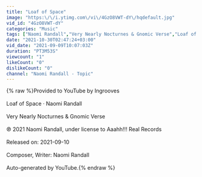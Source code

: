 ```yaml
---
title: "Loaf of Space"
image: "https:\/\/i.ytimg.com\/vi\/4GzO8VWT-dY\/hqdefault.jpg"
vid_id: "4GzO8VWT-dY"
categories: "Music"
tags: ["Naomi Randall","Very Nearly Nocturnes & Gnomic Verse","Loaf of Space"]
date: "2021-10-30T02:47:24+03:00"
vid_date: "2021-09-09T10:07:03Z"
duration: "PT3M53S"
viewcount: "1"
likeCount: "0"
dislikeCount: "0"
channel: "Naomi Randall - Topic"
---
```

{% raw %}Provided to YouTube by Ingrooves<br /><br />Loaf of Space · Naomi Randall<br /><br />Very Nearly Nocturnes &amp; Gnomic Verse<br /><br />℗ 2021 Naomi Randall, under license to Aaahh!!! Real Records<br /><br />Released on: 2021-09-10<br /><br />Composer, Writer: Naomi Randall<br /><br />Auto-generated by YouTube.{% endraw %}
